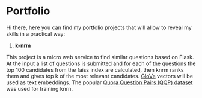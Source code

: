 # Portfolio
Hi there, here you can find my portfolio projects that will allow to reveal my skills in a practical way:
1. [**k-nrm**](https://arxiv.org/pdf/1706.06613.pdf)

This project is a micro web service to find similar questions based on Flask. At the input a list of questions is submitted and for each of the questions the top 100 candidates from the faiss index are calculated, then knrm ranks them and gives top k of the most relevant candidates. [GloVe](https://nlp.stanford.edu/projects/glove/) vectors will be used as text embeddings. The popular [Quora Question Pairs (QQP) dataset](https://gluebenchmark.com/tasks) was used for training knrn.


